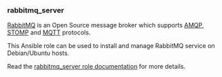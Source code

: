 ### rabbitmq_server

[RabbitMQ](https://www.rabbitmq.com/) is an Open Source message broker
which supports
[AMQP](https://en.wikipedia.org/wiki/Advanced_Message_Queuing_Protocol),
[STOMP](https://en.wikipedia.org/wiki/Streaming_Text_Oriented_Messaging_Protocol)
and [MQTT](https://en.wikipedia.org/wiki/MQTT) protocols.

This Ansible role can be used to install and manage RabbitMQ service on
Debian/Ubuntu hosts.

Read the [rabbitmq_server role documentation](https://docs.debops.org/en/master/ansible/roles/rabbitmq_server/) for more details.
